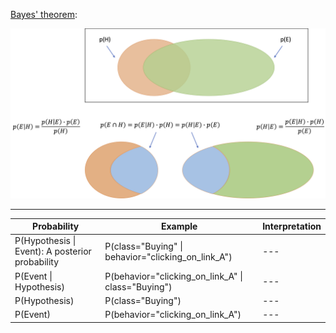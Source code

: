 
<a href="https://en.wikipedia.org/wiki/Bayes%27_theorem">Bayes' theorem<a/>:
  
<p align="center"><img src="./images/Bayes_theorem.png" width="800px"></p>

<hr>

Probability | Example | Interpretation
--- | --- | ---
P(Hypothesis \| Event): A posterior probability | P(class="Buying" \| behavior="clicking_on_link_A") | ---
P(Event \| Hypothesis) | P(behavior="clicking_on_link_A" \| class="Buying") | ---
P(Hypothesis) | P(class="Buying") | ---
P(Event) | P(behavior="clicking_on_link_A") | ---
```
